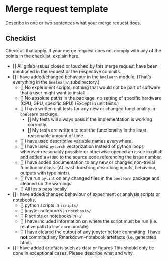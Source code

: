 # Merge request template

Describe in one or two sentences what your merge request does.

## Checklist

Check all that apply. If your merge request does not comply with any of the points in the checklist, explain here.

- [] All gitlab issues closed or touched by this merge request have been mentioned in the request or the respective commits.
- [] I have added/changed behaviour in the `bnelearn` module. (That's everything in the `bnelearn/` subdirectory.)
    * [] No experiment scripts, nothing that would not be part of software that a user might want to install.
    * [] No absolute paths in the package, no setting of specific hardware (CPU, GPU, specific GPU)
         (Except in unit tests.)
    * [] I have written unit tests for any new or changed functionality in `bnelearn` package.
        * [] My tests will always pass if the implementation is working correctly.
        * [] My tests are written to test the functionality in the least reasonable amount of time.
    * [] I have used descriptive variable names everywhere.
    * [] I have used `pytorch` vectorization instead of python loops wherever reasonably possible or otherwise opened an issue in gitlab and added a `#TODO` to the source code referencing the issue number.
    * [] I have added documentation to any new or changed non-trivial function or class. (At least docstring describing inputs, behaviour, outputs with type hints).
    * [] I've run `pylint` on any changed files in the `bnelearn` package and cleaned up the warnings.
    * [] All tests pass locally.
- [] I have added/changed behaviour of experiment or analysis scripts or notebooks.
    * [] python scripts in `scripts/`
    * [] jupyter notebooks in `notebooks/`
    * [] R scripts or notebooks in `R/`
    * [] I have included information on where the script must be run (i.e. relative path to `bnelearn` module)
    * [] I have cleared the output of any jupyter before committing. I have **not** commited any Rmarkdown-notebook artefacts (i.e. generated html).
- [] I have added artefacts such as data or figures
    This should only be done in exceptional cases. Please describe what and why.